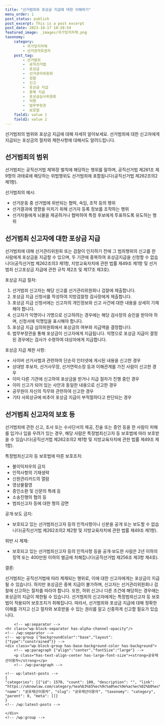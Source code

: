 ```yaml
---
title: "선거범죄와 포상금 지급에 대한 이해하기"
menu_order: 1
post_status: publish
post_excerpt: This is a post excerpt
post_date: 2023-10-17 10:28:54
featured_image: _images/국가및지자체.png
taxonomy:
    category:
        - 국가및지자체
        - 선거권자유권자
    post_tag:
        - 선거범죄
        -  공직선거법
        -  포상금
        -  선거관리위원회
        -  검찰
        -  신고
        -  포상금 지급
        -  중복 지급
        -  포상금심사위원회
        -  익명
        -  법무부장관
        -  보호법
    field1: value 1
    field2: value 2
---
```



 선거범죄의 범위와 포상금 지급에 대해 자세히 알아보세요. 선거범죄에 대한 신고자에게 지급되는 포상금의 절차와 제한사항에 대해서도 알려드립니다.

##  선거범죄의 범위

선거범죄는 공직선거법 제16장 벌칙에 해당하는 행위를 말하며, 공직선거법 제261조 제9항의 과태료에 해당하는 위법행위도 선거범죄에 포함됩니다(공직선거법 제262조의2 제1항).

선거범죄의 예시:
- 선거운동 중 선거법에 위반되는 협박, 속임, 조작 등의 행위
- 선거결과에 영향을 미치기 위해 선거자 등록 정보를 조작하는 행위
- 선거자들에게 뇌물을 제공하거나 협박하여 특정 후보에게 투표하도록 유도하는 행위

##  선거범죄 신고자에 대한 포상금 지급

선거범죄에 대해 선거관리위원회 또는 검찰이 인지하기 전에 그 범죄행위의 신고를 한 사람에게 포상금을 지급할 수 있으며, 두 기관에 중복하여 포상금지급을 신청할 수 없습니다(공직선거법 제262조의3 제1항, 지방교육자치에 관한 법률 제49조 제1항 및 선거범죄 신고포상금 지급에 관한 규칙 제2조 및 제17조 제3호).

포상금 지급 절차:
1. 선거범죄 신고자는 해당 신고를 선거관리위원회나 검찰에 제출합니다.
2. 포상금 지급 신청서를 작성하여 지방검찰청 검사장에게 제출합니다.
3. 포상금 지급 신청서에는 신고자의 개인정보와 신고 사건에 대한 내용을 상세히 기재해야 합니다.
4. 신고자가 익명이나 가명으로 신고하려는 경우에는 해당 검사장의 승인을 받아야 하며, 신청서에 익명임을 표시해야 합니다.
5. 포상금 지급 심의위원회에서 포상금의 여부와 지급액을 결정합니다.
6. 법무부장관을 통해 포상금이 신고자에게 지급됩니다. 익명으로 포상금 지급이 결정된 경우에는 검사가 수령하여 대상자에게 지급합니다.

포상금 지급 제한 사항:
- 사이버 선거사범과 관련하여 단순히 인터넷에 게시된 내용을 신고한 경우
- 상대방 후보자, 선거사무장, 선거연락소장 등과 이해관계를 가진 사람이 신고한 경우
- 이미 다른 기관에 신고하여 포상금을 받거나 지급 절차가 진행 중인 경우
- 이미 신고가 되어 있는 사안과 동일한 내용으로 신고한 경우
- 공무원이 자신의 직무와 관련하여 신고한 경우
- 기타 사회상규에 비추어 포상금 지급이 부적절하다고 판단되는 경우

##  선거범죄 신고자의 보호 등

선거범죄에 관한 신고, 조사 또는 수사단서의 제공, 진술 또는 증언 등을 한 사람이 피해를 입거나 입을 우려가 있는 경우, 해당 사람은 특정범죄신고자 등 보호법에 따라 보호받을 수 있습니다(공직선거법 제262조의2 제1항 및 지방교육자치에 관한 법률 제49조 제1항).

특정범죄신고자 등 보호법에 따른 보호조치:
- 불이익처우의 금지
- 인적사항의 기재생략
- 신원관리카드의 열람
- 영상물촬영
- 증인소환 및 신문의 특례 등
- 소송진행의 협의 등
- 범죄신고자 등에 대한 형의 감면

공개·보도 금지:
- 보호되고 있는 선거범죄신고자 등의 인적사항이나 신분을 공개 또는 보도할 수 없습니다(공직선거법 제262조의2 제2항 및 지방교육자치에 관한 법률 제49조 제1항).

위반 시 제재:
- 보호되고 있는 선거범죄신고자 등의 인적사항 등을 공개·보도한 사람은 2년 이하의 징역 또는 400만원 이하의 벌금에 처해집니다(공직선거법 제256조 제3항 제4호).

결론:

선거범죄는 공직선거법에 따라 제재되는 행위로, 이에 대한 신고자에게는 포상금이 지급될 수 있습니다. 하지만 포상금은 중복 지급이 불가하며, 신고자는 선거관리위원회나 검찰에 신고하는 절차를 따라야 합니다. 또한, 허위 신고나 다른 조건에 해당하는 경우에는 포상금의 지급이 제한될 수 있습니다. 선거범죄의 신고자에게는 특정범죄신고자 등 보호법이 적용되어 보호조치가 취해집니다. 따라서, 선거범죄와 포상금 지급에 대해 정확한 이해를 가지고 신고 절차와 보호받을 수 있는 권리를 알고 신중하게 신고할 필요가 있습니다.

        <!-- wp:separator -->
    <hr class="wp-block-separator has-alpha-channel-opacity"/>
    <!-- /wp:separator -->
    <!-- wp:group {"backgroundColor":"base","layout":{"type":"constrained"}} -->
    <div class="wp-block-group has-base-background-color has-background">
        <!-- wp:paragraph {"align":"center","fontSize":"large"} -->
        <p class="has-text-align-center has-large-font-size"><strong>공유재산이용자</strong></p>
        <!-- /wp:paragraph -->
        
    <!-- wp:latest-posts -->
    {
    "categories": [{"id": 1570, "count": 100, "description": "", "link": "https://uknowlaw.com/category/%ea%b3%b5%ec%9c%a0%ec%9e%ac%ec%82%b0%ec%9d%b4%ec%9a%a9%ec%9e%90/", "name": "공유재산이용자", "slug": "공유재산이용자", "taxonomy": "category", "parent": 0, "meta": []}
    }
    <!-- /wp:latest-posts -->
    
    </div>
    <!-- /wp:group -->
    